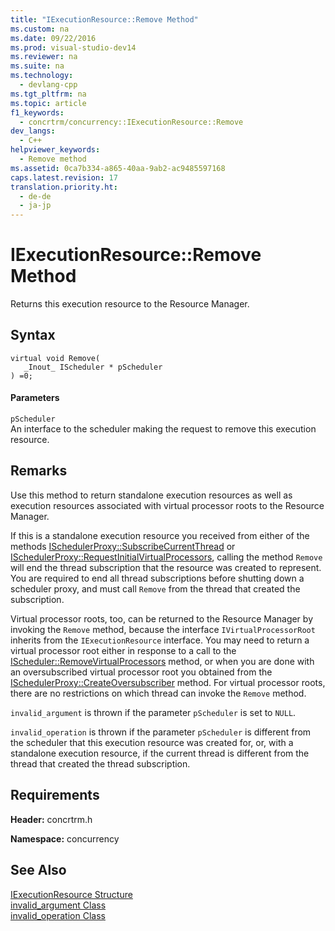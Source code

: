 ```yaml
---
title: "IExecutionResource::Remove Method"
ms.custom: na
ms.date: 09/22/2016
ms.prod: visual-studio-dev14
ms.reviewer: na
ms.suite: na
ms.technology: 
  - devlang-cpp
ms.tgt_pltfrm: na
ms.topic: article
f1_keywords: 
  - concrtrm/concurrency::IExecutionResource::Remove
dev_langs: 
  - C++
helpviewer_keywords: 
  - Remove method
ms.assetid: 0ca7b334-a865-40aa-9ab2-ac9485597168
caps.latest.revision: 17
translation.priority.ht: 
  - de-de
  - ja-jp
---
```

# IExecutionResource::Remove Method
Returns this execution resource to the Resource Manager.  
  
## Syntax  
  
```  
virtual void Remove(  
   _Inout_ IScheduler * pScheduler  
) =0;  
```  
  
#### Parameters  
 `pScheduler`  
 An interface to the scheduler making the request to remove this execution resource.  
  
## Remarks  
 Use this method to return standalone execution resources as well as execution resources associated with virtual processor roots to the Resource Manager.  
  
 If this is a standalone execution resource you received from either of the methods [ISchedulerProxy::SubscribeCurrentThread](../vs140/ischedulerproxy--subscribecurrentthread-method.md) or [ISchedulerProxy::RequestInitialVirtualProcessors](../vs140/ischedulerproxy--requestinitialvirtualprocessors-method.md), calling the method `Remove` will end the thread subscription that the resource was created to represent. You are required to end all thread subscriptions before shutting down a scheduler proxy, and must call `Remove` from the thread that created the subscription.  
  
 Virtual processor roots, too, can be returned to the Resource Manager by invoking the `Remove` method, because the interface `IVirtualProcessorRoot` inherits from the `IExecutionResource` interface. You may need to return a virtual processor root either in response to a call to the [IScheduler::RemoveVirtualProcessors](../vs140/ischeduler--removevirtualprocessors-method.md) method, or when you are done with an oversubscribed virtual processor root you obtained from the [ISchedulerProxy::CreateOversubscriber](../vs140/ischedulerproxy--createoversubscriber-method.md) method. For virtual processor roots, there are no restrictions on which thread can invoke the `Remove` method.  
  
 `invalid_argument` is thrown if the parameter `pScheduler` is set to `NULL`.  
  
 `invalid_operation` is thrown if the parameter `pScheduler` is different from the scheduler that this execution resource was created for, or, with a standalone execution resource, if the current thread is different from the thread that created the thread subscription.  
  
## Requirements  
 **Header:** concrtrm.h  
  
 **Namespace:** concurrency  
  
## See Also  
 [IExecutionResource Structure](../vs140/iexecutionresource-structure.md)   
 [invalid_argument Class](../vs140/invalid_argument-class.md)   
 [invalid_operation Class](../vs140/invalid_operation-class.md)